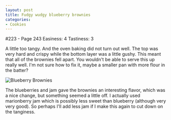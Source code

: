 ```yaml
---
layout: post
title: Fudgy wudgy blueberry brownies
categories:
- Cookies
---
```


#223 - Page 243
Easiness: 4
Tastiness: 3

A little too tangy. And the oven baking did not turn out well. The top was very hard and crispy while the bottom layer was a little gushy. This meant that all of the brownies fell apart. You wouldn't be able to serve this up really well. I'm not sure how to fix it, maybe a smaller pan with more flour in the batter?

![Blueberry Brownies](https://lh3.googleusercontent.com/-lGUi7vp2QJs/TqMeXSJa6PI/AAAAAAAAj7s/kSvlqgbooH4/s640/IMG_1024.jpg)

The blueberries and jam gave the brownies an interesting flavor, which was a nice change, but something seemed a little off. I actually used marionberry jam which is possibly less sweet than blueberry (although very very good). So perhaps I'll add less jam if I make this again to cut down on the tanginess.
